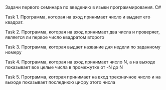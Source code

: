 Задачи первого семинара по введению в языки программирования. C#

Task 1.
Программа, которая на вход принимает число и выдает его квадрат.

Task 2.
Программа, которая на вход принимает два числа и проверяет, является ли первое число квадратом второго

Task 3.
Программа, которая выдает название дня недели по заданному номеру

Task 4.
Программа, которая на вход принимает число N, а на выходе показывает все целые числа в промежутке от -N до N

Task 5.
Программа, которая принимает на вход трехзначное число и на выходе показывает последнюю цифру этого числа
